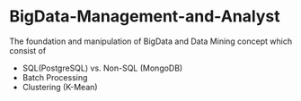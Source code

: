 # BigData-Management-and-Analyst
The foundation and manipulation of BigData and Data Mining concept which consist of
  - SQL(PostgreSQL) vs. Non-SQL (MongoDB)
  - Batch Processing
  - Clustering (K-Mean)
  
